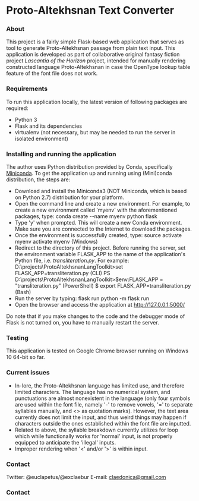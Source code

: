 # Proto-Altekhsnan Text Converter #

### About ###
This project is a fairly simple Flask-based web application that serves as tool to generate Proto-Altekhsnan passage from plain text input. This application is developed as part of collaborative original fantasy fiction project *Lascantia of the Horizon* project, intended for manually rendering constructed language Proto-Altekhsnan in case the OpenType lookup table feature of the font file does not work.


### Requirements ###
To run this application locally, the latest version of following packages are required:
* Python 3
* Flask and its dependencies
* virtualenv (not necessary, but may be needed to run the server in isolated environment)

### Installing and running the application ###
The author uses Python distribution provided by Conda, specifically [Miniconda](https://conda.io/miniconda.html). To get the application up and running using (Mini)conda distribution, the steps are:
* Download and install the Miniconda3 (NOT Miniconda, which is based on Python 2.7) distribution for your platform.
* Open the command line and create a new environment. For example, to create a new environment called 'myenv' with the aforementioned packages, type:
    conda create --name myenv python flask
* Type 'y' when prompted. This will create a new Conda environment. Make sure you are connected to the Internet to download the packages.
* Once the environment is successfully created, type:
    source activate myenv
    activate myenv (Windows)
* Redirect to the directory of this project. Before running the server, set the environment variable FLASK_APP to the name of the application's Python file, i.e. *transliteration.py*. For example:
    D:\projects\ProtoAltekhsnanLangToolkit\>set FLASK_APP=transliteration.py (CLI)
    PS D:\projects\ProtoAltekhsnanLangToolkit\>$env:FLASK_APP = "transliteration.py" (PowerShell)
    $ export FLASK_APP=transliteration.py (Bash)
* Run the server by typing:
    flask run
    python -m flask run
* Open the browser and access the application at http://127.0.0.1:5000/

Do note that if you make changes to the code and the debugger mode of Flask is not turned on, you have to manually restart the server.

### Testing ###
This application is tested on Google Chrome browser running on Windows 10 64-bit so far.

### Current issues ###
* In-lore, the Proto-Altekhsnan language has limited use, and therefore limited characters. The language has no numerical system, and punctuations are almost nonexistent in the language (only four symbols are used within the font file, namely '-' to remove vowels, '=' to separate syllables manually, and <> as quotation marks). However, the text area currently does not limit the input, and thus weird things may happen if characters outside the ones established within the font file are inputted.
* Related to above, the syllable breakdown currently utilizes for loop which while functionally works for 'normal' input, is not properly equipped to anticipate the 'illegal' inputs.
* Improper rendering when '<' and/or '>' is within input.

### Contact ###
Twitter: @euclapetus/@exclaebur
E-mail: claedonica@gmail.com
### Contact ###
